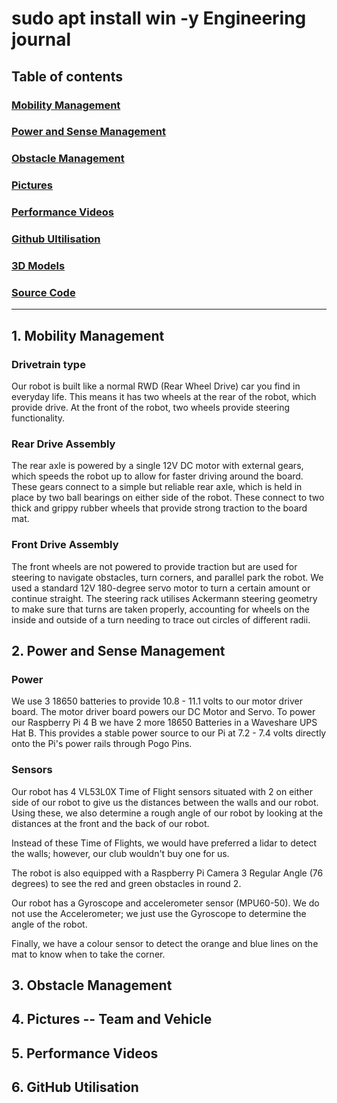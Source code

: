 # sudo apt install win -y Engineering journal
## Table of contents
### [Mobility Management](#1-mobility-management)
### [Power and Sense Management](#2-power-and-sense-management)
### [Obstacle Management](#3-obstacle-management)
### [Pictures](#4-pictures----team-and-vehicle)
### [Performance Videos](#5-performance-videos)
### [Github Ultilisation](#6-github-utiliaation)
### [3D Models](/models)
### [Source Code](/src)

---
## 1. Mobility Management
### Drivetrain type
Our robot is built like a normal RWD (Rear Wheel Drive) car you find in everyday life. This means it has two wheels at the rear of the robot, which provide drive. At the front of the robot, two wheels provide steering functionality. 
### Rear Drive Assembly
The rear axle is powered by a single 12V DC motor with external gears, which speeds the robot up to allow for faster driving around the board. These gears connect to a simple but reliable rear axle, which is held in place by two ball bearings on either side of the robot. These connect to two thick and grippy rubber wheels that provide strong traction to the board mat.
### Front Drive Assembly
The front wheels are not powered to provide traction but are used for steering to navigate obstacles, turn corners, and parallel park the robot. We used a standard 12V 180-degree servo motor to turn a certain amount or continue straight. The steering rack utilises Ackermann steering geometry to make sure that turns are taken properly, accounting for wheels on the inside and outside of a turn needing to trace out circles of different radii.

## 2. Power and Sense Management
### Power
We use 3 18650 batteries to provide 10.8 - 11.1 volts to our motor driver board. The motor driver board powers our DC Motor and Servo. To power our Raspberry Pi 4 B we have 2 more 18650 Batteries in a Waveshare UPS Hat B. This provides a stable power source to our Pi at 7.2 - 7.4 volts directly onto the Pi's power rails through Pogo Pins.

### Sensors
Our robot has 4 VL53L0X Time of Flight sensors situated with 2 on either side of our robot to give us the distances between the walls and our robot. Using these, we also determine a rough angle of our robot by looking at the distances at the front and the back of our robot.

Instead of these Time of Flights, we would have preferred a lidar to detect the walls; however, our club wouldn't buy one for us.

The robot is also equipped with a Raspberry Pi Camera 3 Regular Angle (76 degrees) to see the red and green obstacles in round 2. 

Our robot has a Gyroscope and accelerometer sensor (MPU60-50). We do not use the Accelerometer; we just use the Gyroscope to determine the angle of the robot. 

Finally, we have a colour sensor to detect the orange and blue lines on the mat to know when to take the corner.

## 3. Obstacle Management


## 4. Pictures -- Team and Vehicle


## 5. Performance Videos


## 6. GitHub Utilisation
